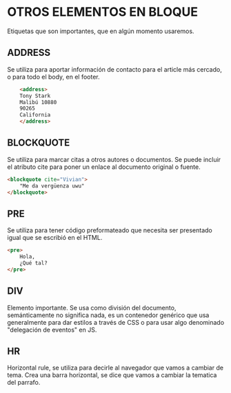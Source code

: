 # OTROS ELEMENTOS EN BLOQUE

Etiquetas que son importantes, que en algún momento usaremos.

## ADDRESS

Se utiliza para aportar información de contacto para el article más cercado, o para todo el body, en el footer.

```html
    <address>
    Tony Stark
    Malibú 10880
    90265
    California
    </address>
```

## BLOCKQUOTE
Se utiliza para marcar citas a otros autores o documentos. Se puede incluir el atributo cite para poner un enlace al documento original o fuente.
```html
<blockquote cite="Vivian">
    "Me da vergüenza uwu"
</blockquote>
```

## PRE
Se utiliza para tener código preformateado que necesita ser presentado igual que se escribió en el HTML.
```html
<pre>
    Hola,
    ¿Qué tal?
</pre>
```

## DIV

Elemento importante.
Se usa como división del documento, semánticamente no significa nada, es un contenedor genérico que usa generalmente para dar estilos a través de CSS o para usar algo denominado "delegación de eventos" en JS.

## HR
Horizontal rule, se utiliza para decirle al navegador que vamos a cambiar de tema.
Crea una barra horizontal, se dice que vamos a cambiar la tematica del parrafo.
